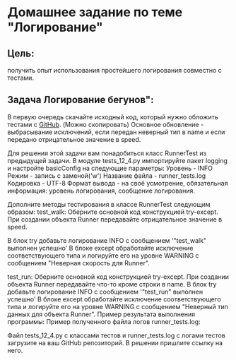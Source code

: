 # Домашнее задание по теме "Логирование"
## Цель: 
получить опыт использования простейшего логирования совместно с тестами.
## Задача Логирование бегунов":
В первую очередь скачайте исходный код, который нужно обложить тестами с [GitHub](https://github.com/yanchuki/HumanMoveTest/blob/master/rt_with_exceptions.py).
 (Можно скопировать)
Основное обновление - выбрасывание исключений, если передан неверный тип в name
и если передано отрицательное значение в speed.

Для решения этой задачи вам понадобиться класс RunnerTest из предыдущей задачи.
В модуле tests_12_4.py импортируйте пакет logging и настройте basicConfig на следующие параметры:
Уровень - INFO
Режим - запись с заменой('w')
Название файла - runner_tests.log
Кодировка - UTF-8
Формат вывода - на своё усмотрение, обязательная информация: уровень логирования,
сообщение логирования.

Дополните методы тестирования в классе RunnerTest следующим образом:
test_walk:
Оберните основной код конструкцией try-except.
При создании объекта Runner передавайте отрицательное значение в speed.

В блок try добавьте логирование INFO с сообщением '"test_walk" выполнен успешно'
В блоке except обработайте исключение соответствующего типа и логируйте его на уровне
WARNING с сообщением "Неверная скорость для Runner".

test_run:
Оберните основной код конструкцией try-except.
При создании объекта Runner передавайте что-то кроме строки в name.
В блок try добавьте логирование INFO с сообщением '"test_run" выполнен успешно'
В блоке except обработайте исключение соответствующего типа и
логируйте его на уровне WARNING с сообщением "Неверный тип данных для объекта Runner".
Пример результата выполнения программы:
Пример полученного файла логов runner_tests.log:


Файл tests_12_4.py с классами тестов и runner_tests.log с логами тестов
загрузите на ваш GitHub репозиторий. В решении пришлите ссылку на него.
 
